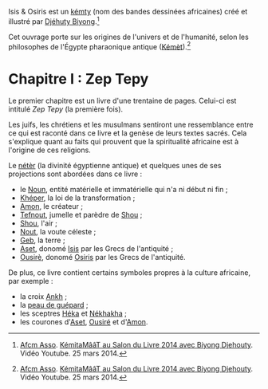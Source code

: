 <!-- TITLE: Isis & Osiris -->
<!-- SUBTITLE: Présentation du kémty Isis & Osiris -->

Isis & Osiris est un [kémty](/ouvrage/kemty/kemty-kesako) (nom des bandes dessinées africaines) créé et illustré par [Djéhuty Biyong](/personnalite/homme/ecrivain/afrique/ouest/pays/cameroun/djehuty-biyong).[^1]

Cet ouvrage porte sur les origines de l'univers et de l'humanité, selon les philosophes de l'Égypte pharaonique antique ([Kémèt](/geographie/empire/afrique/nord-est/kmt)).[^1]

# Chapitre I : Zep Tepy
Le premier chapitre est un livre d'une trentaine de pages. Celui-ci est intitulé *Zep Tepy* (la première fois).

Les juifs, les chrétiens et les musulmans sentiront une ressemblance entre ce qui est raconté dans ce livre et la genèse de leurs textes sacrés. Cela s'explique quant au faits qui prouvent que la spiritualité africaine est à l'origine de ces religions.

Le [nétèr](/spiritualite/terminologie/afrique/nord-est/kmt/ntr) (la divinité égyptienne antique) et quelques unes de ses projections sont abordées dans ce livre :
* le [Noun](/spiritualite/concept/afrique/nord-est/kmt/noun), entité matérielle et immatérielle qui n'a ni début ni fin ;
* [Khéper](/spiritualite/concept/afrique/nord-est/kmt/kheper), la loi de la transformation ;
* [Amon](/spiritualite/divinite/projection/afrique/nord-est/kmt/amon-ra), le créateur ;
* [Tefnout](/spiritualite/divinite/projection/afrique/nord-est/kmt/tefnout), jumelle et parèdre de [Shou](/spiritualite/divinite/projection/afrique/nord-est/kmt/shou) ;
* [Shou](/spiritualite/divinite/projection/afrique/nord-est/kmt/shou), l'air ;
* [Nout](/spiritualite/divinite/projection/afrique/nord-est/kmt/nout), la voute céleste ;
* [Geb](/spiritualite/divinite/projection/afrique/nord-est/kmt/geb), la terre ;
* [Aset](/spiritualite/divinite/projection/afrique/nord-est/kmt/aset), donomé [Isis](/spiritualite/divinite/projection/afrique/nord-est/kmt/aset) par les Grecs de l'antiquité ;
* [Ousirè](/spiritualite/divinite/projection/afrique/nord-est/kmt/ousire), donomé [Osiris](/spiritualite/divinite/projection/afrique/nord-est/kmt/ousire) par les Grecs de l'antiquité.

De plus, ce livre contient certains symboles propres à la culture africaine, par exemple :
* la croix [Ankh](/spiritualite/symbole/afrique/nord-est/kmt/ankh) ;
* la [peau de guépard](/spiritualite/symbole/afrique/a-situer/peau-de-guepard) ;
* les sceptres [Héka](/objet/noblesse/afrique/nord-est/kmt/sceptre#heka) et [Nékhakha](/objet/noblesse/afrique/nord-est/kmt/sceptre#nekhakha) ;
* les courones d'[Aset](/spiritualite/divinite/projection/afrique/nord-est/kmt/aset), [Ousiré](/spiritualite/divinite/projection/afrique/nord-est/kmt/ousire) et d'[Amon](/spiritualite/divinite/projection/afrique/nord-est/kmt/amon-ra).


[^1]: [Afcm Asso](https://www.youtube.com/channel/UCNsqyzDtr6PDtP-2hL8TBOQ). [KémitaMââT au Salon du Livre 2014 avec Biyong Djehouty](https://www.youtube.com/watch?v=5Kj776oO8xI). Vidéo Youtube. 25 mars 2014.